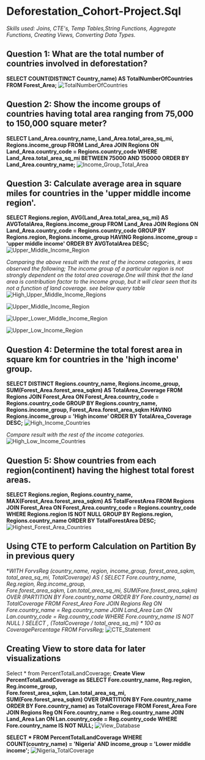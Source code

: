 # Deforestation_Cohort-Project.Sql
*Skills used: Joins, CTE's, Temp Tables,String Functions, Aggregate Functions, Creating Views, Converting Data Types.*

## Question 1: What are the total number of countries involved in deforestation? 
**SELECT
    COUNT(DISTINCT Country_name) AS TotalNumberOfCountries
    FROM Forest_Area;**
![TotalNumberOfCountries](https://github.com/KemyMor/Deforestation_Cohort-Project.Sql/blob/84cf8ec125476eb60b8bb647e58882f864799598/TotalNumberOfCountries.jpg)

## Question 2: Show the income groups of countries having total area ranging from 75,000 to 150,000 square meter?
**SELECT 
        Land_Area.country_name,
        Land_Area.total_area_sq_mi,
        Regions.income_group
  FROM 
      Land_Area
  JOIN 
      Regions ON Land_Area.country_code = Regions.country_code
  WHERE 
      Land_Area.total_area_sq_mi BETWEEN 75000 AND 150000
  ORDER BY 
      Land_Area.country_name;**
![Income_Group_Total_Area](https://github.com/KemyMor/Deforestation_Cohort-Project.Sql/blob/37b96d8524ca92debe6b04762a35f0d4a1add2b8/Income_Group_Total_Area.jpg)

## Question 3: Calculate average area in square miles for countries in the 'upper middle income region'. 
**SELECT 
    Regions.region,
    AVG(Land_Area.total_area_sq_mi) AS AVGTotalArea,
    Regions.income_group
FROM 
    Land_Area
JOIN 
    Regions ON Land_Area.country_code = Regions.country_code
GROUP BY 
    Regions.region, Regions.income_group
HAVING 
    Regions.income_group =  'upper middle income'
ORDER BY 
    AVGTotalArea DESC;**
![Upper_Middle_Income_Region](https://github.com/KemyMor/Deforestation_Cohort-Project.Sql/blob/37b96d8524ca92debe6b04762a35f0d4a1add2b8/Upper_Middle_Income_Region.jpg)

*Comparing the above result with the rest of the income categories, it was observed the following;
The income group of a particular region is not strongly dependent on the total area coverage.One will think that the land area is contribution factor to the income group, but it will clear seen that its not a function of land coverage. 
see below query table*
![High_Upper_Middle_Income_Regions](https://github.com/KemyMor/Deforestation_Cohort-Project.Sql/blob/37b96d8524ca92debe6b04762a35f0d4a1add2b8/High_Upper_Middle_Income_Regions.jpg)

![Upper_Middle_Income_Region](https://github.com/KemyMor/Deforestation_Cohort-Project.Sql/blob/37b96d8524ca92debe6b04762a35f0d4a1add2b8/Upper_Middle_Income_Region.jpg)

![Upper_Lower_Middle_Income_Region](https://github.com/KemyMor/Deforestation_Cohort-Project.Sql/blob/37b96d8524ca92debe6b04762a35f0d4a1add2b8/Upper_Lower_Middle_Income_Region.jpg)

![Upper_Low_Income_Region](https://github.com/KemyMor/Deforestation_Cohort-Project.Sql/blob/37b96d8524ca92debe6b04762a35f0d4a1add2b8/Upper_Low_Income_Region.jpg)

## Question 4: Determine the total forest area in square km for countries in the 'high income' group. 
**SELECT 
    DISTINCT Regions.country_name,
	Regions.income_group,
    SUM(Forest_Area.forest_area_sqkm) AS TotalArea_Coverage
FROM 
    Regions
JOIN 
    Forest_Area ON Forest_Area.country_code = Regions.country_code
GROUP BY 
    Regions.country_name, Regions.income_group, Forest_Area.forest_area_sqkm
HAVING
    Regions.income_group = 'High income'
ORDER BY 
    TotalArea_Coverage DESC;**
![High_Income_Countries](https://github.com/KemyMor/Deforestation_Cohort-Project.Sql/blob/37b96d8524ca92debe6b04762a35f0d4a1add2b8/High_Income_Countries.jpg)

*Compare result with the rest of the income categories.*
![High_Low_Income_Countries](https://github.com/KemyMor/Deforestation_Cohort-Project.Sql/blob/37b96d8524ca92debe6b04762a35f0d4a1add2b8/High_Low_Income_Countries.jpg)

## Question 5: Show countries from each region(continent) having the highest total forest areas. 
**SELECT 
    Regions.region,
    Regions.country_name,
    MAX(Forest_Area.forest_area_sqkm) AS TotalForestArea
FROM 
    Regions
JOIN 
    Forest_Area ON Forest_Area.country_code = Regions.country_code
WHERE 
    Regions.region IS NOT NULL
GROUP BY 
    Regions.region, Regions.country_name
ORDER BY 
    TotalForestArea DESC;**
![Highest_Forest_Area_Countries](https://github.com/KemyMor/Deforestation_Cohort-Project.Sql/blob/e5f15643e60ad3702ee7727e5bd483616f5fff44/Highest_Forest_Area_Countries.jpg)
    
    
## Using CTE to perform Calculation on Partition By in previous query
**WITH ForvsReg (country_name, region, income_group, forest_area_sqkm, total_area_sq_mi, TotalCoverage)
AS
(
    SELECT 
        Fore.country_name, 
        Reg.region, 
        Reg.income_group,  
        Fore.forest_area_sqkm, 
        Lan.total_area_sq_mi,
        SUM(Fore.forest_area_sqkm) OVER (PARTITION BY Fore.country_name ORDER BY Fore.country_name) as TotalCoverage
    FROM 
        Forest_Area Fore
    JOIN 
        Regions Reg ON Fore.country_name = Reg.country_name
    JOIN 
        Land_Area Lan ON Lan.country_code = Reg.country_code
    WHERE 
        Fore.country_name IS NOT NULL
)
SELECT 
    *, 
    (TotalCoverage / total_area_sq_mi) * 100 as CoveragePercentage
FROM 
    ForvsReg;**
![CTE_Statement](https://github.com/KemyMor/Deforestation_Cohort-Project.Sql/blob/e5f15643e60ad3702ee7727e5bd483616f5fff44/CTE_Statement.jpg)

## Creating View to store data for later visualizations
Select * from PercentTotalLandCoverage;
**Create View PercentTotalLandCoverage as
SELECT 
        Fore.country_name, 
        Reg.region, 
        Reg.income_group,  
        Fore.forest_area_sqkm, 
        Lan.total_area_sq_mi,
        SUM(Fore.forest_area_sqkm) OVER (PARTITION BY Fore.country_name ORDER BY Fore.country_name) as TotalCoverage
    FROM 
        Forest_Area Fore
    JOIN 
        Regions Reg ON Fore.country_name = Reg.country_name
    JOIN 
        Land_Area Lan ON Lan.country_code = Reg.country_code
    WHERE 
        Fore.country_name IS NOT NULL;**
![View_Database](https://github.com/KemyMor/Deforestation_Cohort-Project.Sql/blob/e5f15643e60ad3702ee7727e5bd483616f5fff44/View_Database.jpg)

**SELECT * 
FROM PercentTotalLandCoverage
WHERE COUNT(country_name) = 'Nigeria' AND income_group = 'Lower middle income';**
![Nigeria_TotalCoverage](https://github.com/KemyMor/Deforestation_Cohort-Project.Sql/blob/e5f15643e60ad3702ee7727e5bd483616f5fff44/Nigeria_TotalCoverage.jpg)

